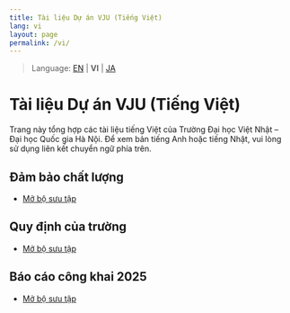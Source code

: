 ```yaml
---
title: Tài liệu Dự án VJU (Tiếng Việt)
lang: vi
layout: page
permalink: /vi/
---
```


> Language: [EN](/) | **VI** | [JA](/ja/)

# Tài liệu Dự án VJU (Tiếng Việt)

Trang này tổng hợp các tài liệu tiếng Việt của Trường Đại học Việt Nhật – Đại học Quốc gia Hà Nội. Để xem bản tiếng Anh hoặc tiếng Nhật, vui lòng sử dụng liên kết chuyển ngữ phía trên.

## Đảm bảo chất lượng

- [Mở bộ sưu tập](./Quality%20Assurance/)

## Quy định của trường

- [Mở bộ sưu tập](./University%20Regulations/)

## Báo cáo công khai 2025

- [Mở bộ sưu tập](./Public%20Report%202025/)
